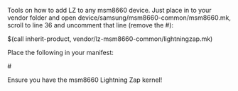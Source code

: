 Tools on how to add LZ to any msm8660 device. Just place in to your vendor folder and open device/samsung/msm8660-common/msm8660.mk, scroll to line 36 and uncomment that line (remove the #):

$(call inherit-product, vendor/lz-msm8660-common/lightningzap.mk)

Place the following in your manifest:

#<project name=" TeamFahQ/vendor_lz-msm8660-common" path="vendor/lz-msm8660-common" remote="LZkernel" revision="master" />

Ensure you have the msm8660 Lightning Zap kernel!
